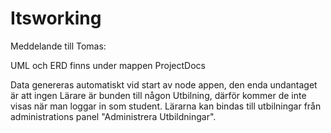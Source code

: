 # Itsworking

Meddelande till Tomas:

UML och ERD finns under mappen ProjectDocs

Data genereras automatiskt vid start av node appen, den enda undantaget är att ingen Lärare är bunden till någon Utbilning, därför kommer de inte visas när man loggar in som student. Lärarna kan bindas till utbilningar från administrations panel "Administrera Utbildningar".
